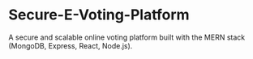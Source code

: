 # Secure-E-Voting-Platform
A secure and scalable online voting platform built with the MERN stack (MongoDB, Express, React, Node.js).
